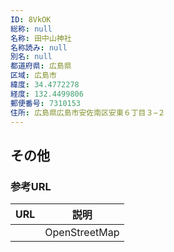 ```yaml
---
ID: 8VkOK
総称: null
名称: 田中山神社
名称読み: null
別名: null
都道府県: 広島県
区域: 広島市
緯度: 34.4772278
経度: 132.4499806
郵便番号: 7310153
住所: 広島県広島市安佐南区安東６丁目３−２
---
```


## その他

### 参考URL

| URL | 説明          |
| --- | ------------- |
|     | OpenStreetMap |
